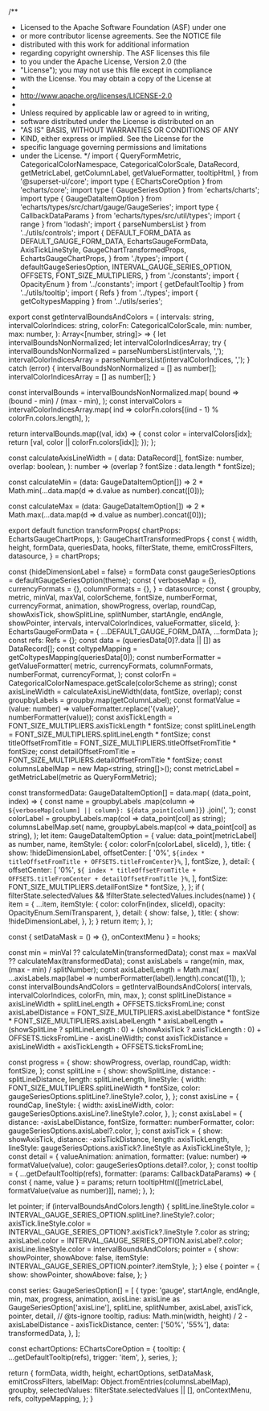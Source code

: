 /**
 * Licensed to the Apache Software Foundation (ASF) under one
 * or more contributor license agreements.  See the NOTICE file
 * distributed with this work for additional information
 * regarding copyright ownership.  The ASF licenses this file
 * to you under the Apache License, Version 2.0 (the
 * "License"); you may not use this file except in compliance
 * with the License.  You may obtain a copy of the License at
 *
 *   http://www.apache.org/licenses/LICENSE-2.0
 *
 * Unless required by applicable law or agreed to in writing,
 * software distributed under the License is distributed on an
 * "AS IS" BASIS, WITHOUT WARRANTIES OR CONDITIONS OF ANY
 * KIND, either express or implied.  See the License for the
 * specific language governing permissions and limitations
 * under the License.
 */
import {
  QueryFormMetric,
  CategoricalColorNamespace,
  CategoricalColorScale,
  DataRecord,
  getMetricLabel,
  getColumnLabel,
  getValueFormatter,
  tooltipHtml,
} from '@superset-ui/core';
import type { EChartsCoreOption } from 'echarts/core';
import type { GaugeSeriesOption } from 'echarts/charts';
import type { GaugeDataItemOption } from 'echarts/types/src/chart/gauge/GaugeSeries';
import type { CallbackDataParams } from 'echarts/types/src/util/types';
import { range } from 'lodash';
import { parseNumbersList } from '../utils/controls';
import {
  DEFAULT_FORM_DATA as DEFAULT_GAUGE_FORM_DATA,
  EchartsGaugeFormData,
  AxisTickLineStyle,
  GaugeChartTransformedProps,
  EchartsGaugeChartProps,
} from './types';
import {
  defaultGaugeSeriesOption,
  INTERVAL_GAUGE_SERIES_OPTION,
  OFFSETS,
  FONT_SIZE_MULTIPLIERS,
} from './constants';
import { OpacityEnum } from '../constants';
import { getDefaultTooltip } from '../utils/tooltip';
import { Refs } from '../types';
import { getColtypesMapping } from '../utils/series';

export const getIntervalBoundsAndColors = (
  intervals: string,
  intervalColorIndices: string,
  colorFn: CategoricalColorScale,
  min: number,
  max: number,
): Array<[number, string]> => {
  let intervalBoundsNonNormalized;
  let intervalColorIndicesArray;
  try {
    intervalBoundsNonNormalized = parseNumbersList(intervals, ',');
    intervalColorIndicesArray = parseNumbersList(intervalColorIndices, ',');
  } catch (error) {
    intervalBoundsNonNormalized = [] as number[];
    intervalColorIndicesArray = [] as number[];
  }

  const intervalBounds = intervalBoundsNonNormalized.map(
    bound => (bound - min) / (max - min),
  );
  const intervalColors = intervalColorIndicesArray.map(
    ind => colorFn.colors[(ind - 1) % colorFn.colors.length],
  );

  return intervalBounds.map((val, idx) => {
    const color = intervalColors[idx];
    return [val, color || colorFn.colors[idx]];
  });
};

const calculateAxisLineWidth = (
  data: DataRecord[],
  fontSize: number,
  overlap: boolean,
): number => (overlap ? fontSize : data.length * fontSize);

const calculateMin = (data: GaugeDataItemOption[]) =>
  2 * Math.min(...data.map(d => d.value as number).concat([0]));

const calculateMax = (data: GaugeDataItemOption[]) =>
  2 * Math.max(...data.map(d => d.value as number).concat([0]));

export default function transformProps(
  chartProps: EchartsGaugeChartProps,
): GaugeChartTransformedProps {
  const {
    width,
    height,
    formData,
    queriesData,
    hooks,
    filterState,
    theme,
    emitCrossFilters,
    datasource,
  } = chartProps;

  const {hideDimensionLabel = false} = formData
  const gaugeSeriesOptions = defaultGaugeSeriesOption(theme);
  const {
    verboseMap = {},
    currencyFormats = {},
    columnFormats = {},
  } = datasource;
  const {
    groupby,
    metric,
    minVal,
    maxVal,
    colorScheme,
    fontSize,
    numberFormat,
    currencyFormat,
    animation,
    showProgress,
    overlap,
    roundCap,
    showAxisTick,
    showSplitLine,
    splitNumber,
    startAngle,
    endAngle,
    showPointer,
    intervals,
    intervalColorIndices,
    valueFormatter,
    sliceId,
  }: EchartsGaugeFormData = { ...DEFAULT_GAUGE_FORM_DATA, ...formData };
  const refs: Refs = {};
  const data = (queriesData[0]?.data || []) as DataRecord[];
  const coltypeMapping = getColtypesMapping(queriesData[0]);
  const numberFormatter = getValueFormatter(
    metric,
    currencyFormats,
    columnFormats,
    numberFormat,
    currencyFormat,
  );
  const colorFn = CategoricalColorNamespace.getScale(colorScheme as string);
  const axisLineWidth = calculateAxisLineWidth(data, fontSize, overlap);
  const groupbyLabels = groupby.map(getColumnLabel);
  const formatValue = (value: number) =>
    valueFormatter.replace('{value}', numberFormatter(value));
  const axisTickLength = FONT_SIZE_MULTIPLIERS.axisTickLength * fontSize;
  const splitLineLength = FONT_SIZE_MULTIPLIERS.splitLineLength * fontSize;
  const titleOffsetFromTitle =
    FONT_SIZE_MULTIPLIERS.titleOffsetFromTitle * fontSize;
  const detailOffsetFromTitle =
    FONT_SIZE_MULTIPLIERS.detailOffsetFromTitle * fontSize;
  const columnsLabelMap = new Map<string, string[]>();
  const metricLabel = getMetricLabel(metric as QueryFormMetric);

  const transformedData: GaugeDataItemOption[] = data.map(
    (data_point, index) => {
      const name = groupbyLabels
        .map(column => `${verboseMap[column] || column}: ${data_point[column]}`)
        .join(', ');
      const colorLabel = groupbyLabels.map(col => data_point[col] as string);
      columnsLabelMap.set(
        name,
        groupbyLabels.map(col => data_point[col] as string),
      );
      let item: GaugeDataItemOption = {
        value: data_point[metricLabel] as number,
        name,
        itemStyle: {
          color: colorFn(colorLabel, sliceId),
        },
        title: {
          show: !hideDimensionLabel,
          offsetCenter: [
            '0%',
            `${index * titleOffsetFromTitle + OFFSETS.titleFromCenter}%`,
          ],
          fontSize,
        },
        detail: {
          offsetCenter: [
            '0%',
            `${
              index * titleOffsetFromTitle +
              OFFSETS.titleFromCenter +
              detailOffsetFromTitle
            }%`,
          ],
          fontSize: FONT_SIZE_MULTIPLIERS.detailFontSize * fontSize,
        },
      };
      if (
        filterState.selectedValues &&
        !filterState.selectedValues.includes(name)
      ) {
        item = {
          ...item,
          itemStyle: {
            color: colorFn(index, sliceId),
            opacity: OpacityEnum.SemiTransparent,
          },
          detail: {
            show: false,
          },
          title: {
            show: !hideDimensionLabel,
          },
        };
      }
      return item;
    },
  );

  const { setDataMask = () => {}, onContextMenu } = hooks;

  const min = minVal ?? calculateMin(transformedData);
  const max = maxVal ?? calculateMax(transformedData);
  const axisLabels = range(min, max, (max - min) / splitNumber);
  const axisLabelLength = Math.max(
    ...axisLabels.map(label => numberFormatter(label).length).concat([1]),
  );
  const intervalBoundsAndColors = getIntervalBoundsAndColors(
    intervals,
    intervalColorIndices,
    colorFn,
    min,
    max,
  );
  const splitLineDistance =
    axisLineWidth + splitLineLength + OFFSETS.ticksFromLine;
  const axisLabelDistance =
    FONT_SIZE_MULTIPLIERS.axisLabelDistance *
      fontSize *
      FONT_SIZE_MULTIPLIERS.axisLabelLength *
      axisLabelLength +
    (showSplitLine ? splitLineLength : 0) +
    (showAxisTick ? axisTickLength : 0) +
    OFFSETS.ticksFromLine -
    axisLineWidth;
  const axisTickDistance =
    axisLineWidth + axisTickLength + OFFSETS.ticksFromLine;

  const progress = {
    show: showProgress,
    overlap,
    roundCap,
    width: fontSize,
  };
  const splitLine = {
    show: showSplitLine,
    distance: -splitLineDistance,
    length: splitLineLength,
    lineStyle: {
      width: FONT_SIZE_MULTIPLIERS.splitLineWidth * fontSize,
      color: gaugeSeriesOptions.splitLine?.lineStyle?.color,
    },
  };
  const axisLine = {
    roundCap,
    lineStyle: {
      width: axisLineWidth,
      color: gaugeSeriesOptions.axisLine?.lineStyle?.color,
    },
  };
  const axisLabel = {
    distance: -axisLabelDistance,
    fontSize,
    formatter: numberFormatter,
    color: gaugeSeriesOptions.axisLabel?.color,
  };
  const axisTick = {
    show: showAxisTick,
    distance: -axisTickDistance,
    length: axisTickLength,
    lineStyle: gaugeSeriesOptions.axisTick?.lineStyle as AxisTickLineStyle,
  };
  const detail = {
    valueAnimation: animation,
    formatter: (value: number) => formatValue(value),
    color: gaugeSeriesOptions.detail?.color,
  };
  const tooltip = {
    ...getDefaultTooltip(refs),
    formatter: (params: CallbackDataParams) => {
      const { name, value } = params;
      return tooltipHtml([[metricLabel, formatValue(value as number)]], name);
    },
  };

  let pointer;
  if (intervalBoundsAndColors.length) {
    splitLine.lineStyle.color =
      INTERVAL_GAUGE_SERIES_OPTION.splitLine?.lineStyle?.color;
    axisTick.lineStyle.color = INTERVAL_GAUGE_SERIES_OPTION?.axisTick?.lineStyle
      ?.color as string;
    axisLabel.color = INTERVAL_GAUGE_SERIES_OPTION.axisLabel?.color;
    axisLine.lineStyle.color = intervalBoundsAndColors;
    pointer = {
      show: showPointer,
      showAbove: false,
      itemStyle: INTERVAL_GAUGE_SERIES_OPTION.pointer?.itemStyle,
    };
  } else {
    pointer = {
      show: showPointer,
      showAbove: false,
    };
  }

  const series: GaugeSeriesOption[] = [
    {
      type: 'gauge',
      startAngle,
      endAngle,
      min,
      max,
      progress,
      animation,
      axisLine: axisLine as GaugeSeriesOption['axisLine'],
      splitLine,
      splitNumber,
      axisLabel,
      axisTick,
      pointer,
      detail,
      // @ts-ignore
      tooltip,
      radius:
        Math.min(width, height) / 2 - axisLabelDistance - axisTickDistance,
      center: ['50%', '55%'],
      data: transformedData,
    },
  ];

  const echartOptions: EChartsCoreOption = {
    tooltip: {
      ...getDefaultTooltip(refs),
      trigger: 'item',
    },
    series,
  };

  return {
    formData,
    width,
    height,
    echartOptions,
    setDataMask,
    emitCrossFilters,
    labelMap: Object.fromEntries(columnsLabelMap),
    groupby,
    selectedValues: filterState.selectedValues || [],
    onContextMenu,
    refs,
    coltypeMapping,
  };
}
